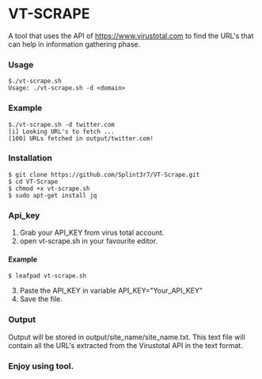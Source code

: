 # VT-SCRAPE

A tool that uses the API of https://www.virustotal.com to find the URL's that can help in information gathering phase.
### Usage

```
$./vt-scrape.sh
Usage: ./vt-scrape.sh -d <domain>
```
### Example

```
$./vt-scrape.sh -d twitter.com
[i] Looking URL's to fetch ...
[100] URLs fetched in output/twitter.com!
```
### Installation

```
$ git clone https://github.com/Splint3r7/VT-Scrape.git
$ cd VT-Scrape
$ chmod +x vt-scrape.sh
$ sudo apt-get install jq
```

### Api_key

1. Grab your API_KEY from virus total account.
2. open vt-scrape.sh in your favourite editor.

#### Example
```
$ leafpad vt-scrape.sh
```
3. Paste the API_KEY in variable API_KEY="Your_API_KEY"
4. Save the file.

### Output

Output will be stored in output/site_name/site_name.txt. This text file will contain all the URL's extracted from the Virustotal API in the text format.
  
### Enjoy using tool.
